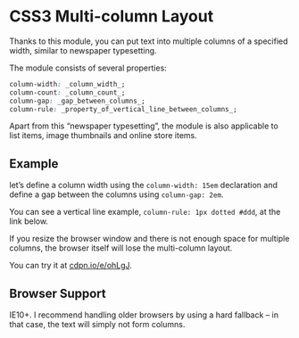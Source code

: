 CSS3 Multi-column Layout
========================

Thanks to this module, you can put text into multiple columns of a specified
width, similar to newspaper typesetting.

The module consists of several properties:

```css
column-width: _column_width_;
column-count: _column_count_;
column-gap: _gap_between_columns_;
column-rule: _property_of_vertical_line_between_columns_;
```

Apart from this “newspaper typesetting”, the module is also applicable to list
items, image thumbnails and online store items.

Example
-------

let’s define a column width using the `column-width: 15em` declaration and
define a gap between the columns using `column-gap: 2em`.

You can see a vertical line example, `column-rule: 1px dotted #ddd`, at the link
below.

If you resize the browser window and there is not enough space for multiple
columns, the browser itself will lose the multi-column layout.

You can try it at [cdpn.io/e/ohLgJ](http://cdpn.io/e/ohLgJ).

Browser Support
---------------

IE10+. I recommend handling older browsers by using a hard fallback – in that
case, the text will simply not form columns.
